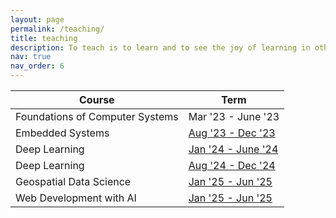 ```yaml
---
layout: page
permalink: /teaching/
title: teaching
description: To teach is to learn and to see the joy of learning in others!
nav: true
nav_order: 6
---
```


| Course                          | Term                                       |
| ------------------------------- | ------------------------------------------ |
| Foundations of Computer Systems | Mar '23 - June '23                         |
| Embedded Systems                | [Aug '23 - Dec '23](/embedded-systems-23/) |
| Deep Learning                   | [Jan '24 - June '24](https://anupamsobti.quarto.pub/) |
| Deep Learning                   | [Aug '24 - Dec '24](https://anupamsobti.quarto.pub/) |
| Geospatial Data Science         | [Jan '25 - Jun '25](/geospatial-data-science-2025/) |
| Web Development with AI         | [Jan '25 - Jun '25](/web-dev-with-ai-2025/) |
